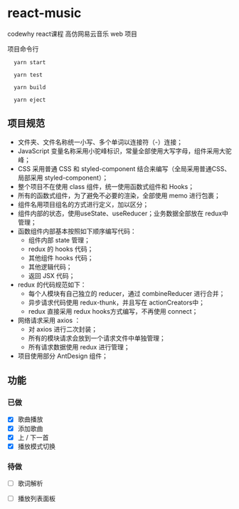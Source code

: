 # react-music

codewhy react课程 高仿网易云音乐 web 项目

项目命令行

```shell
  yarn start

  yarn test

  yarn build

  yarn eject
```

## 项目规范

- 文件夹、文件名称统一小写、多个单词以连接符（-）连接；
- JavaScript 变量名称采用小驼峰标识，常量全部使用大写字母，组件采用大驼峰；
- CSS 采用普通 CSS 和 styled-component 结合来编写（全局采用普通CSS、局部采用 styled-component）；
- 整个项目不在使用 class 组件，统一使用函数式组件和 Hooks；
- 所有的函数式组件，为了避免不必要的渲染，全部使用 memo 进行包裹；
- 组件名用项目组名的方式进行定义，加以区分；
- 组件内部的状态，使用useState、useReducer；业务数据全部放在 redux中管理；
- 函数组件内部基本按照如下顺序编写代码：
  - 组件内部 state 管理；
  - redux 的 hooks 代码；
  - 其他组件 hooks 代码；
  - 其他逻辑代码；
  - 返回 JSX 代码；
- redux 的代码规范如下：
  - 每个人模块有自己独立的 reducer，通过 combineReducer 进行合并；
  - 异步请求代码使用 redux-thunk，并且写在 actionCreators中；
  - redux 直接采用 redux hooks方式编写，不再使用 connect；
- 网络请求采用 axios ：
  - 对 axios 进行二次封装；
  - 所有的模块请求会放到一个请求文件中单独管理；
  - 所有请求数据使用 redux 进行管理；
- 项目使用部分 AntDesign 组件；

## 功能

### 已做

- [x] 歌曲播放
- [x] 添加歌曲
- [x] 上 / 下一首
- [x] 播放模式切换

### 待做

- [ ] 歌词解析

- [ ] 播放列表面板
